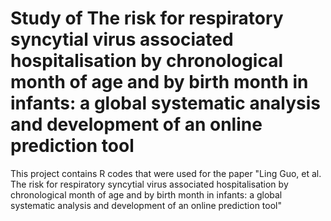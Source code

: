 # Study of The risk for respiratory syncytial virus associated hospitalisation by chronological month of age and by birth month in infants: a global systematic analysis and development of an online prediction tool
This project contains R codes that were used for the paper "Ling Guo, et al. The risk for respiratory syncytial virus associated hospitalisation by chronological month of age and by birth month in infants: a global systematic analysis and development of an online prediction tool"
